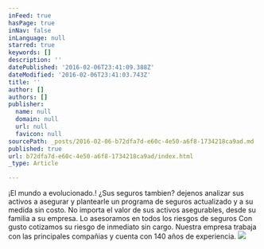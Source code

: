 ```yaml
---
inFeed: true
hasPage: true
inNav: false
inLanguage: null
starred: true
keywords: []
description: ''
datePublished: '2016-02-06T23:41:09.388Z'
dateModified: '2016-02-06T23:41:03.743Z'
title: ''
author: []
authors: []
publisher:
  name: null
  domain: null
  url: null
  favicon: null
sourcePath: _posts/2016-02-06-b72dfa7d-e60c-4e50-a6f8-1734218ca9ad.md
published: true
url: b72dfa7d-e60c-4e50-a6f8-1734218ca9ad/index.html
_type: Article

---
```

¡El mundo a evolucionado.!
¿Sus seguros tambien? dejenos analizar sus activos a asegurar y plantearle un programa de seguros actualizado y a su medida sin costo. No importa el valor de sus activos asegurables, desde su familia a su empresa.
Lo asesoramos en todos los riesgos de seguros
Con gusto cotizamos su riesgo de inmediato sin cargo.
Nuestra empresa trabaja con las principales compañias y cuenta con 140 años de experiencia.
![](https://the-grid-user-content.s3-us-west-2.amazonaws.com/1b31c80f-b875-4162-ae81-4e3be3e8539b.jpg)